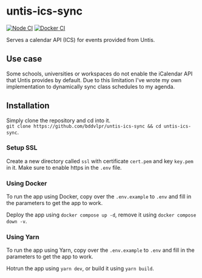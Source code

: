 # untis-ics-sync

[![Node CI](https://github.com/bddvlpr/untis-ics-sync/actions/workflows/node-ci.yaml/badge.svg)](https://github.com/bddvlpr/untis-ics-sync/actions/workflows/node-ci.yaml)
[![Docker CI](https://github.com/bddvlpr/untis-ics-sync/actions/workflows/docker-ci.yaml/badge.svg)](https://github.com/bddvlpr/untis-ics-sync/actions/workflows/docker-ci.yaml)

Serves a calendar API (ICS) for events provided from Untis.

## Use case

Some schools, universities or workspaces do not enable the iCalendar API that Untis provides by default.
Due to this limitation I've wrote my own implementation to dynamically sync class schedules to my agenda.

## Installation

Simply clone the repository and cd into it.  
`git clone https://github.com/bddvlpr/untis-ics-sync && cd untis-ics-sync`.

### Setup SSL

Create a new directory called `ssl` with certificate `cert.pem` and key `key.pem` in it. Make sure to enable https in the `.env` file.

### Using Docker

To run the app using Docker, copy over the `.env.example` to `.env` and fill in the parameters to get the app to work.

Deploy the app using `docker compose up -d`, remove it using `docker compose down -v`.

### Using Yarn

To run the app using Yarn, copy over the `.env.example` to `.env` and fill in the parameters to get the app to work.

Hotrun the app using `yarn dev`, or build it using `yarn build`.
